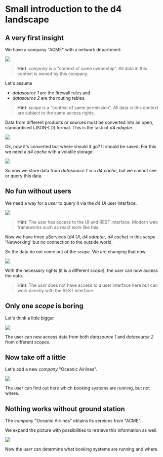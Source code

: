# Small introduction to the d4 landscape

## A very first insight

We have a company "ACME" with a network department:

![](deployment/plantuml/pictures/compay_acme_min02.svg)

> **Hint**:
> _company_ is a "context of same ownership".
> All data in this context is owned by this company.

Let's assume
 * _datasource 1_ are the firewall rules and
 * _datasource 2_ are the routing tables.

> **Hint**:
> _scope_ is a "context of same permission".
> All data in this context are subject to the same access rights.

Data from different products or sources must be converted into an open, standardised (JSON-LD) format.
This is the task of _d4 adapter_.


![](deployment/plantuml/pictures/compay_acme_min03.svg)

Ok, now it's converted but where should it go? It should be saved.
For this we need a _d4 cache_ with a volatile storage.

![](deployment/plantuml/pictures/compay_acme_min04.svg)

So now we store data from _datasource 1_ in a _d4 cache_, but we cannot see or query this data.

## No fun without users

We need a way for a _user_ to query it via the _d4 UI_ user interface.

![](deployment/plantuml/pictures/compay_acme_min05.svg)

> **Hint**:
> The user has access to the UI and REST interface.
> Modern web frameworks such as react work like this.

Now we have three µServices (_d4 UI_, _d4 adapter_, _d4 cache_) in this _scope_ 'Networking'
but no connection to the outside world.

So the data do not come out of the _scope_. We are changing that now.

![](deployment/plantuml/pictures/compay_acme_min06.svg)

With the necessary rights (it is a different _scope_), the _user_ can now access the data.

> **Hint**:
> The _user_ does not have access to a user interface here
> but can work directly with the REST interface.

## Only one _scope_ is boring

Let's think a little bigger

![](deployment/plantuml/pictures/compay_acme_scopes01.svg)

The user can now access data from both _datasource 1_ and _datasource 2_ from different _scopes_.

## Now take off a little

Let's add a new _company_ "Oceanic Airlines".

![](deployment/plantuml/pictures/compay_oceanic01.svg)

The _user_ can find out here which booking systems are running, but not where.

## Nothing works without ground station

The _company_ "Oceanic Airlines" obtains its services from "ACME".

We expand the picture with possibilities to retrieve this information as well.

![](deployment/plantuml/pictures/compay_acme_oceanic01.svg)

Now the _user_ can determine what booking systems are running and where.
